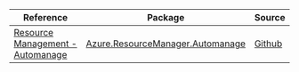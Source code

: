 | Reference | Package | Source |
|---|---|---|
|[Resource Management - Automanage](resourcemanager.automanage-readme.md)|[Azure.ResourceManager.Automanage](https://www.nuget.org/packages/Azure.ResourceManager.Automanage)|[Github](https://github.com/Azure/azure-sdk-for-net/blob/main/sdk/automanage/Azure.ResourceManager.Automanage)|
